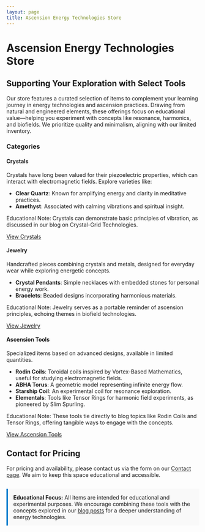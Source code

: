 ```yaml
---
layout: page
title: Ascension Energy Technologies Store
---
```


# Ascension Energy Technologies Store

## Supporting Your Exploration with Select Tools

Our store features a curated selection of items to complement your learning journey in energy technologies and ascension practices. Drawing from natural and engineered elements, these offerings focus on educational value—helping you experiment with concepts like resonance, harmonics, and biofields. We prioritize quality and minimalism, aligning with our limited inventory.

### Categories

#### Crystals
Crystals have long been valued for their piezoelectric properties, which can interact with electromagnetic fields. Explore varieties like:

- **Clear Quartz**: Known for amplifying energy and clarity in meditative practices.
- **Amethyst**: Associated with calming vibrations and spiritual insight.

Educational Note: Crystals can demonstrate basic principles of vibration, as discussed in our blog on Crystal-Grid Technologies.

[View Crystals](/store/crystals)

#### Jewelry
Handcrafted pieces combining crystals and metals, designed for everyday wear while exploring energetic concepts.

- **Crystal Pendants**: Simple necklaces with embedded stones for personal energy work.
- **Bracelets**: Beaded designs incorporating harmonious materials.

Educational Note: Jewelry serves as a portable reminder of ascension principles, echoing themes in biofield technologies.

[View Jewelry](/store/jewelry)

#### Ascension Tools
Specialized items based on advanced designs, available in limited quantities.

- **Rodin Coils**: Toroidal coils inspired by Vortex-Based Mathematics, useful for studying electromagnetic fields.
- **ABHA Torus**: A geometric model representing infinite energy flow.
- **Starship Coil**: An experimental coil for resonance exploration.
- **Elementals**: Tools like Tensor Rings for harmonic field experiments, as pioneered by Slim Spurling.

Educational Note: These tools tie directly to blog topics like Rodin Coils and Tensor Rings, offering tangible ways to engage with the concepts.

[View Ascension Tools](/store/ascension-tools)

## Contact for Pricing

For pricing and availability, please contact us via the form on our [Contact page](/contact). We aim to keep this space educational and accessible.

<div style="margin-top: 2em; padding: 1em; background: #f9f9f9; border-left: 4px solid #007acc;">
<strong>Educational Focus:</strong> All items are intended for educational and experimental purposes. We encourage combining these tools with the concepts explored in our <a href="/blog">blog posts</a> for a deeper understanding of energy technologies.
</div>
